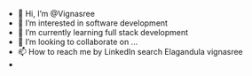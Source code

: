 - 👋 Hi, I’m @Vignasree
- 👀 I’m interested in software development
- 🌱 I’m currently learning full stack development
- 💞️ I’m looking to collaborate on ...
- 📫 How to reach me by LinkedIn search Elagandula vignasree
- <!---
Vignasree/Vignasree is a ✨ special ✨ repository because its `README.md` (this file) appears on your GitHub profile.
You can click the Preview link to take a look at your changes.
--->
